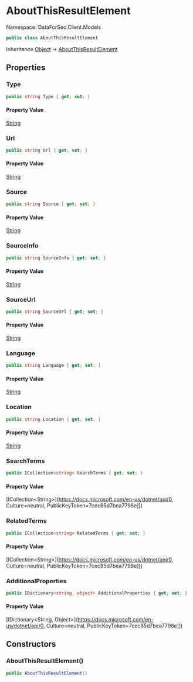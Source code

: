 # AboutThisResultElement

Namespace: DataForSeo.Client.Models

```csharp
public class AboutThisResultElement
```

Inheritance [Object](https://docs.microsoft.com/en-us/dotnet/api/Object) → [AboutThisResultElement](./AboutThisResultElement.md)

## Properties

### **Type**

```csharp
public string Type { get; set; }
```

#### Property Value

[String](https://docs.microsoft.com/en-us/dotnet/api/String)<br>

### **Url**

```csharp
public string Url { get; set; }
```

#### Property Value

[String](https://docs.microsoft.com/en-us/dotnet/api/String)<br>

### **Source**

```csharp
public string Source { get; set; }
```

#### Property Value

[String](https://docs.microsoft.com/en-us/dotnet/api/String)<br>

### **SourceInfo**

```csharp
public string SourceInfo { get; set; }
```

#### Property Value

[String](https://docs.microsoft.com/en-us/dotnet/api/String)<br>

### **SourceUrl**

```csharp
public string SourceUrl { get; set; }
```

#### Property Value

[String](https://docs.microsoft.com/en-us/dotnet/api/String)<br>

### **Language**

```csharp
public string Language { get; set; }
```

#### Property Value

[String](https://docs.microsoft.com/en-us/dotnet/api/String)<br>

### **Location**

```csharp
public string Location { get; set; }
```

#### Property Value

[String](https://docs.microsoft.com/en-us/dotnet/api/String)<br>

### **SearchTerms**

```csharp
public ICollection<string> SearchTerms { get; set; }
```

#### Property Value

[ICollection&lt;String&gt;](https://docs.microsoft.com/en-us/dotnet/api/0, Culture=neutral, PublicKeyToken=7cec85d7bea7798e]])<br>

### **RelatedTerms**

```csharp
public ICollection<string> RelatedTerms { get; set; }
```

#### Property Value

[ICollection&lt;String&gt;](https://docs.microsoft.com/en-us/dotnet/api/0, Culture=neutral, PublicKeyToken=7cec85d7bea7798e]])<br>

### **AdditionalProperties**

```csharp
public IDictionary<string, object> AdditionalProperties { get; set; }
```

#### Property Value

[IDictionary&lt;String, Object&gt;](https://docs.microsoft.com/en-us/dotnet/api/0, Culture=neutral, PublicKeyToken=7cec85d7bea7798e]])<br>

## Constructors

### **AboutThisResultElement()**

```csharp
public AboutThisResultElement()
```
